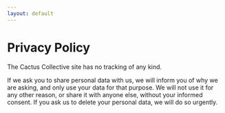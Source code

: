 ```yaml
---
layout: default
---
```


# Privacy Policy

The Cactus Collective site has no tracking of any kind.

If we ask you to share personal data with us, we will inform you of why we are asking, and only use your data for that purpose. We will not use it for any other reason, or share it with anyone else, without your informed consent. If you ask us to delete your personal data, we will do so urgently.

